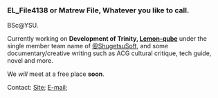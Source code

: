 ### EL_File4138 or Matrew File, Whatever you like to call.

BSc@YSU. 

Currently working on **Development of Trinity, [Lemon-qube](https://github.com/EL-File4138/Lemon-qube)** under the single member team name of [@ShugetsuSoft](https://github.com/ShugetsuSoft), and some documentary/creative writing such as ACG cultural critique, tech guide, novel and more.

We *will* meet at a free place **soon**.

Contact: [Site](https://elfile4138.moe/); [E-mail](mailto:elfile4138@outlook.com); 
